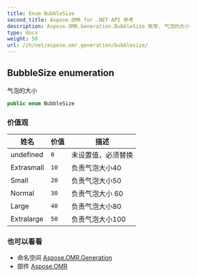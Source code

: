 ```yaml
---
title: Enum BubbleSize
second_title: Aspose.OMR for .NET API 参考
description: Aspose.OMR.Generation.BubbleSize 枚举. 气泡的大小
type: docs
weight: 50
url: /zh/net/aspose.omr.generation/bubblesize/
---
```

## BubbleSize enumeration

气泡的大小

```csharp
public enum BubbleSize
```

### 价值观

| 姓名 | 价值 | 描述 |
| --- | --- | --- |
| undefined | `0` | 未设置值，必须替换 |
| Extrasmall | `10` | 负责气泡大小40 |
| Small | `20` | 负责气泡大小50 |
| Normal | `30` | 负责气泡大小 60 |
| Large | `40` | 负责气泡大小80 |
| Extralarge | `50` | 负责气泡大小100 |

### 也可以看看

* 命名空间 [Aspose.OMR.Generation](../../aspose.omr.generation/)
* 部件 [Aspose.OMR](../../)



